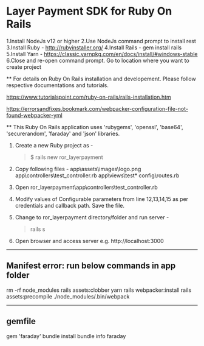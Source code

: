 # Layer Payment SDK for Ruby On Rails

1.Install NodeJs v12 or higher
2.Use NodeJs command prompt to install rest
3.Install Ruby - http://rubyinstaller.org/
4.Install Rails - gem install rails
5.Install Yarn - https://classic.yarnpkg.com/en/docs/install/#windows-stable
6.Close and re-open command prompt. Go to location where you want to create project


** For details on Ruby On Rails installation and developement. Please follow respective documentations and tutorials.

https://www.tutorialspoint.com/ruby-on-rails/rails-installation.htm

https://errorsandfixes.bookmark.com/webpacker-configuration-file-not-found-webpacker-yml


** This Ruby On Rails application uses 'rubygems', 'openssl', 'base64', 'securerandom', 'faraday' and 'json' libraries.


1. Create a new Ruby project as -
	
	> $ rails new ror_layerpayment

2. Copy following files -
	app\assets\images\logo.png
	app\controllers\test_controller.rb
	app\views\test\*
	config\routes.rb
	
3. Open ror_layerpayment\app\controllers\test_controller.rb

4. Modify values of Configurable parameters from line 12,13,14,15 as per credentials and callback path. Save the file.

5. Change to ror_layerpayment directory/folder and run server -

	> rails s

6. Open browser and access server e.g. http://localhost:3000

------------------------------------------------
Manifest error: run below commands in app folder
------------------------------------------------
rm -rf node_modules
rails assets:clobber
yarn
rails webpacker:install
rails assets:precompile
./node_modules/.bin/webpack


--------------
gemfile
--------------
gem 'faraday'
bundle install
bundle info faraday